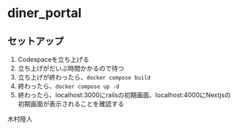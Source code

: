 # diner_portal

## セットアップ
1. Codespaceを立ち上げる
2. 立ち上げがだいぶ時間かかるので待つ
3. 立ち上げが終わったら、`docker compose build`
4. 終わったら、`docker compose up -d`
5. 終わったら、localhost:3000にrailsの初期画面、localhost:4000にNextjsの初期画面が表示されることを確認する

木村陸人